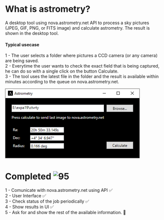 # What is astrometry?
A desktop tool using nova.astrometry.net API to process a sky pictures (JPEG, GIF, PNG, or FITS image) and calculate astrometry. The result is shown in the desktop tool. 
#### Typical usecase 
 1 - The user selects a folder where pictures a CCD camera (or any camera) are being saved.</br>
 2 - Everytime the user wants to check the exact field that is being captured, he can do so with a single click on the button Calculate.</br>
 3 - The tool uses the latest file in the folder and the result is available within minutes according to the queue on nova.astrometry.net.</br>

![User Interface](UI.png)

# Completed ![95](https://progress-bar.dev/95)</br>
 1 - Comunicate with nova.astrometry.net using API ✅</br>
 2 - User Interface ✅</br>
 3 - Check status of the job periodically ✅</br>
 4 - Show results in UI ✅</br>
 5 - Ask for and show the rest of the available information. 🔲</br>
